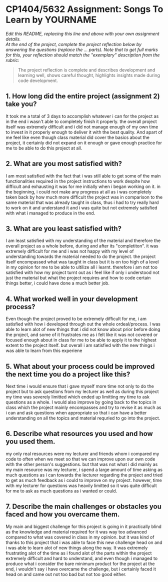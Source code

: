 # CP1404/5632 Assignment: Songs To Learn by YOURNAME

_Edit this README, replacing this line and above with your own assignment details._  
_At the end of the project, complete the project reflection below by answering the questions (replace the ... parts)._
_Note that to get full marks for this, your reflection should match the "exemplary" description from the rubric:_

> The project reflection is complete and describes development and learning well, shows careful thought, highlights insights made during code development.


## 1. How long did the entire project (assignment 2) take you?
It took me a total of 3 days to accomplish whatever i can for the project as in the end i wasn't able to completely
finish it properly. the overall project itself was extremely difficult and i did not manage enough of my own time to 
invest in it properly enough to deliver it with the best quality. And apart of me feel like even though class material 
did cover the basics about the project, it certainly did not expand on it enough or gave enough practice for me to be able to
do this project at all.

## 2. What are you most satisfied with?
I am most satisfied with the fact that i was still able to get some of the main functionalities required in the project instructions
to work despite how difficult and exhausting it was for me initially when i began working on it. in the beginning, i could
not make any progress at all as i was completely taken back by how much more difficult the project was in comparison
to the same material that was already taught in class, thus i had to try really hard to work on it and understand it and i was
quite but not extremely satisfied with what i managed to produce in the end.

## 3. What are you least satisfied with?
I am least satisfied with my understanding of the material and therefore the overall project as a whole before, during
and after its "completiton". it was extremely difficult for me and i was not happy with my level of understanding towards
the material needed to do the project. the project itself encompassed what was taught in class but it is on too high of 
a level in my opinion for me to be able to ultilize all i learnt. therefore i am not too satisfied with how my project
turnt out as i feel like if only i understood not just the material but what the project requires and how to code certain things
better, i could have done a much better job. 

## 4. What worked well in your development process?
Even though the project proved to be extremely difficult for me, i am satisfied with how i developed through out the whole
ordeal/process. I was able to learn alot of new things that i did not know about prior before doing the project, and some 
of it frustrates me as i felt like it was not covered or focused enough about in class for me to be able to apply it
to the highest extent to the project itself. but overall i am satisfied with the new things i was able to learn from this experiene

## 5. What about your process could be improved the next time you do a project like this?
Next time i would ensure that i gave myself more time not only to do the project but to ask questions from my lecturer
as well as during this project my time was severely limitted which ended up limitting my time to ask questions as a whole. 
I would also improve by going back to the topics in class which the project mainly encompasses and try to revise it as much as
i can and ask questions when appropriate so that i can have a better understanding on all the topics and material requried to go into the project.

## 6. Describe what resources you used and how you used them.
my only real resources were my lecturer and friends whom i compared my code to often when we meet so that we can improve
upon our own code with the other person's suggestions. but that was not what i did mainly as my main resource was my lecturer,
i spend a large amount of time asking as much questions as i can towards the lecturer regarding the project and tried to
get as much feedback as i could to improve on my project. however, time with my lecturer for questions was heavily limitted
so it was quite difficult for me to ask as much questions as i wanted or could.

## 7. Describe the main challenges or obstacles you faced and how you overcame them.
My main and biggest challenge for this project is going in it practically blind as the knowledge and material required
for it was way too advanced compared to what was covered in class in my opinion. but it was kind of thanks to this project that
i was able to face this new challenge head on and i was able to learn alot of new things along the way. It was extremely 
frustrating alot of the time as i found alot of the parts within the project extremely difficult and hard to understand,
and even though i managed to produce what i consider the bare minimum product for the project at the end, i wouldn't say i 
have overcame the challenge, but i certainly faced it head on and came out not too bad but not too good either.
